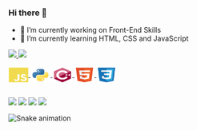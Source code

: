 ### Hi there 👋
- 🔭 I’m currently working on Front-End Skills
- 🌱 I’m currently learning HTML, CSS and JavaScript

 <div>
  <a href="#">
  <img height="180em"
  src="https://github-readme-stats.vercel.app/api?username=h4ck3rtr4d3r&show_icons=true&theme=chartreuse-dark&include_all_commits=true&count_private=true" />
  <img height="180em"
  src="https://github-readme-stats.vercel.app/api/top-langs/?username=h4ck3rtr4d3r&layout=compact&langs_count=16&theme=chartreuse-dark" />
  </div>
 <div style = "display:inline_block"><br>
  <img align="center" alt="hacker-Js" height="30" width="40" src="https://raw.githubusercontent.com/devicons/devicon/master/icons/javascript/javascript-plain.svg">
  <img align="center" alt="hacker-Python" height="30" width="40" src="https://raw.githubusercontent.com/devicons/devicon/master/icons/python/python-original.svg">
  <img align="center" alt="hacker-Csharp" height="30" width="40" src="https://raw.githubusercontent.com/devicons/devicon/master/icons/cplusplus/cplusplus-original.svg">
  <img align="center" alt="hacker-HTML" height="30" width="40" src="https://raw.githubusercontent.com/devicons/devicon/master/icons/html5/html5-original.svg">
  <img align="center" alt="hacker-CSS" height="30" width="40" src="https://raw.githubusercontent.com/devicons/devicon/master/icons/css3/css3-original.svg">
  </div>
 
  ##
 <div>
  
  <a href="https://www.youtube.com/channel/UCpKghP5XC_7Y_dAFmCxdbAg" target="_blank"><img src="https://img.shields.io/badge/YouTube-FF0000?style=for-the-badge&logo=youtube&logoColor=white" target="_blank"></a>
  <a href="https://www.instagram.com/h4ck3rtr4d3r/" target="_blank"><img src="https://img.shields.io/badge/-Instagram-%23E4405F?style=for-the-badge&logo=instagram&logoColor=white" target="_blank"></a>
  <a href="https://twitter.com/h4ck3r_tr4d3r" target="_blank"><img src="https://img.shields.io/badge/Twitter-1DA1F2?style=for-the-badge&logo=twitter&logoColor=white" target="_blank"></a>
  <a href="https://www.facebook.com/hackertrader" target="_blank"><img src="https://img.shields.io/badge/Facebook-1877F2?style=for-the-badge&logo=facebook&logoColor=white" target="_blank"></a>
 
  ![Snake animation](https://github.com/h4ck3rtr4d3r/h4ck3rtr4d3r/blob/output/github-contribution-grid-snake.svg)
 

